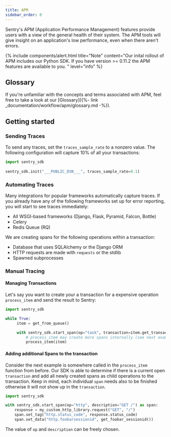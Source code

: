 ```yaml
---
title: APM
sidebar_order: 0
---
```


Sentry's APM (Application Performance Management) features provide users with a view of the general health of their system. The APM tools will give insight on an application's low performance, even when there aren't errors.

{% include components/alert.html
title="Note"
content="Our inital rollout of APM includes our Python SDK. If you have version >= 0.11.2 the APM features are available to you. "
level="info"
%}

## Glossary
If you're unfamiliar with the concepts and terms associated with APM, feel free to take a look at our [Glossary]({%- link _documentation/workflow/apm/glossary.md -%}). 

## Getting started

### Sending Traces
To send any traces, set the `traces_sample_rate`
to a nonzero value. The following configuration will capture 10% of
all your transactions:

```python
import sentry_sdk
    
sentry_sdk.init("___PUBLIC_DSN___", traces_sample_rate=0.1)
```

### Automating Traces
Many integrations for popular frameworks automatically capture traces. If you already have any of the following frameworks set up for error reporting, you will start to see traces immediately:

- All WSGI-based frameworks (Django, Flask, Pyramid, Falcon, Bottle)
- Celery
- Redis Queue (RQ)

We are creating spans for the following operations within a transaction:

- Database that uses SQLAlchemy or the Django ORM
- HTTP requests are made with `requests` or the stdlib
- Spawned subprocesses

### Manual Tracing

#### Managing Transactions

Let's say you want to create your a transaction for a expensive operation `process_item`
and send the result to Sentry:

```python
import sentry_sdk

while True:
     item = get_from_queue()

     with sentry_sdk.start_span(op="task", transaction=item.get_transaction()):
         # process_item may create more spans internally (see next examples)
         process_item(item)
```

#### Adding additional Spans to the transaction

Consider the next example is somewhere called in the `process_item` function from before.
Our SDK is able to determine if there is a current open `transaction` and add all newly
created spans as child operations to the transaction. Keep in mind, each individual `span`
needs also to be finished otherwise it will not show up in the `transaction`.

```python
import sentry_sdk

with sentry_sdk.start_span(op="http", description="GET /") as span:
    response = my_custom_http_library.request("GET", "/")
    span.set_tag("http.status_code", response.status_code)
    span.set_data("http.foobarsessionid", get_foobar_sessionid())
```

The value of `op` and `description` can be freely chosen.
